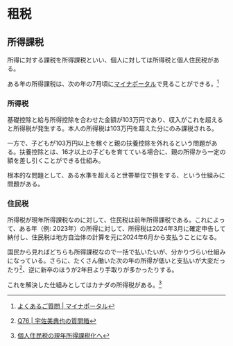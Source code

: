 # 租税

## 所得課税

所得に対する課税を所得課税といい、個人に対しては所得税と個人住民税がある。

ある年の所得課税は、次の年の7月頃に[マイナポータル](https://myna.go.jp/tax)で見ることができる。[^myna_q6968]
[^myna_q6968]: [よくあるご質問 | マイナポータル](https://faq.myna.go.jp/faq/show/6968?site_domain=default)

### 所得税

基礎控除と給与所得控除を合わせた金額が103万円であり、収入がこれを超えると所得税が発生する。本人の所得税は103万円を超えた分にのみ課税される。

一方で、子どもが103万円以上を稼ぐと親の扶養控除を外れるという問題がある。扶養控除とは、16才以上の子どもを育てている場合に、親の所得から一定の額を差し引くことができる仕組み。

根本的な問題として、ある水準を超えると世帯単位で損をする、という仕組みに問題がある。

### 住民税

所得税が現年所得課税なのに対して、住民税は前年所得課税である。これによって、ある年（例: 2023年）の所得に対して、所得税は2024年3月に確定申告して納付し、住民税は地方自治体の計算を元に2024年6月から支払うことになる。

国民から見ればどちらも所得課税なので一括で払いたいが、分かりづらい仕組みになっている。さらに、たくさん働いた次の年の所得が低いと支払いが大変だったり[^usami_q76]、逆に新卒のほうが2年目より手取りが多かったりする。
[^usami_q76]: [Q76 | 宇佐美典也の質問箱](https://www.minnanokaigo.com/news/usami/Q76/)

これを解決した仕組みとしてはカナダの所得税がある。[^sato_2019_09_02]
[^sato_2019_09_02]: [個人住民税の現年所得課税化へ](https://www.tkfd.or.jp/research/detail.php?id=3207)
